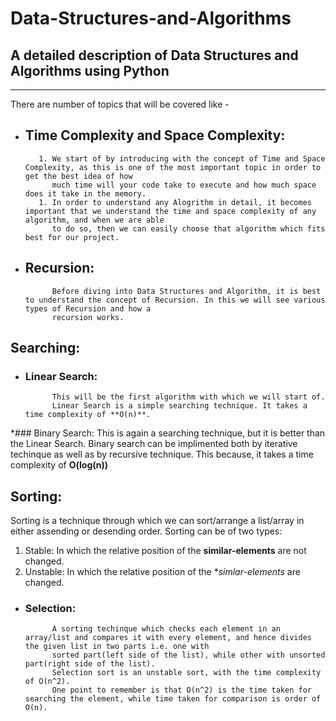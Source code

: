 # Data-Structures-and-Algorithms
A detailed description of Data Structures and Algorithms using Python
---
---
There are number of topics that will be covered like - 
* ## Time Complexity and Space Complexity:
         1. We start of by introducing with the concept of Time and Space Complexity, as this is one of the most important topic in order to get the best idea of how 
            much time will your code take to execute and how much space does it take in the memory.
         1. In order to understand any Alogrithm in detail, it becomes important that we understand the time and space complexity of any algorithm, and when we are able
            to do so, then we can easily choose that algorithm which fits best for our project.
* ## Recursion:
            Before diving into Data Structures and Algorithm, it is best to understand the concept of Recursion. In this we will see various types of Recursion and how a
            recursion works.
## Searching:
* ### Linear Search:
            This will be the first algorithm with which we will start of. 
            Linear Search is a simple searching technique. It takes a time complexity of **O(n)**. 
*### Binary Search:
            This is again a searching technique, but it is better than the Linear Search.
            Binary search can be implimented both by iterative techinque as well as by recursive technique.
            This because, it takes a time complexity of **O(log(n))**
## Sorting:
Sorting is a technique through which we can sort/arrange a list/array in either assending or desending order.
Sorting can be of two types:
   1. Stable: In which the relative position of the **similar-elements** are not changed.
   1. Unstable: In which the relative position of the **simlar-elements* are changed. 
* ### Selection:
            A sorting techinque which checks each element in an array/list and compares it with every element, and hence divides the given list in two parts i.e. one with
            sorted part(left side of the list), while other with unsorted part(right side of the list).
            Selection sort is an unstable sort, with the time complexity of O(n^2).
            One point to remember is that O(n^2) is the time taken for searching the element, while time taken for comparison is order of O(n).   
         
